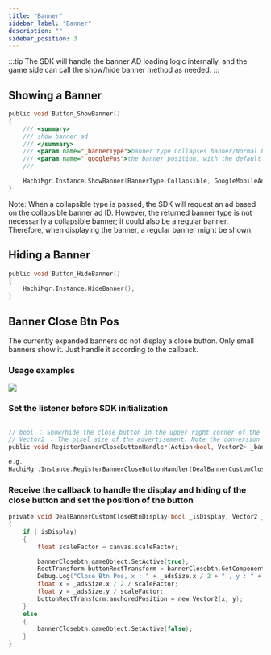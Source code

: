 ```yaml
---
title: "Banner"
sidebar_label: "Banner"
description: ""
sidebar_position: 3
---
```


:::tip
The SDK will handle the banner AD loading logic internally, and the game side can call the show/hide banner method as needed.
:::

## Showing a Banner
```c
public void Button_ShowBanner()
{
    /// <summary>
    /// show banner ad
    /// </summary>
    /// <param name="_bannerType">banner type Collapses banner/Normal banner</param>
    /// <param name="_googlePos">the banner position, with the default bottom centered</param>
    /// 

    HachiMgr.Instance.ShowBanner(BannerType.Collapsible, GoogleMobileAds.Api.AdPosition.Bottom);
}
```

Note: When a collapsible type is passed, the SDK will request an ad based on the collapsible banner ad ID. However, the returned banner type is not necessarily a collapsible banner; it could also be a regular banner. Therefore, when displaying the banner, a regular banner might be shown.

## Hiding a Banner

```c
public void Button_HideBanner()
{
    HachiMgr.Instance.HideBanner();
}
```

## Banner Close Btn Pos
The currently expanded banners do not display a close button. Only small banners show it.  Just handle it according to the callback.

### Usage examples

![](/img/HCSDK/image65.png)

### Set the listener before SDK initialization

```c

// bool ： Show/hide the close button in the upper right corner of the banner，It needs to be hidden by default.
// Vector2 ： The pixel size of the advertisement. Note the conversion with the UI size. 
public void RegisterBannerCloseButtonHandler(Action<bool, Vector2> _bannerCustomCloseBtnChanged)

e.g.
HachiMgr.Instance.RegisterBannerCloseButtonHandler(DealBannerCustomCloseBtnDisplay);
```
### Receive the callback to handle the display and hiding of the close button and set the position of the button

```c
private void DealBannerCustomCloseBtnDisplay(bool _isDisplay, Vector2 _adsSize)
{
    if (_isDisplay)
    {
        float scaleFactor = canvas.scaleFactor;

        bannerClosebtn.gameObject.SetActive(true);
        RectTransform buttonRectTransform = bannerClosebtn.GetComponent<RectTransform>(); 
        Debug.Log("Close Btn Pos, x : " + _adsSize.x / 2 + " , y : " + _adsSize.y + " , scaleFactor:" + scaleFactor);
        float x = _adsSize.x / 2 / scaleFactor;
        float y = _adsSize.y / scaleFactor;
        buttonRectTransform.anchoredPosition = new Vector2(x, y);
    }
    else
    {
        bannerClosebtn.gameObject.SetActive(false);
    }
}
```





